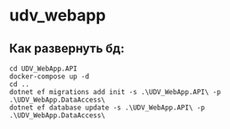 # udv_webapp

## Как развернуть бд:
```
cd UDV_WebApp.API
docker-compose up -d
cd ..
dotnet ef migrations add init -s .\UDV_WebApp.API\ -p .\UDV_WebApp.DataAccess\
dotnet ef database update -s .\UDV_WebApp.API\ -p .\UDV_WebApp.DataAccess\
```
